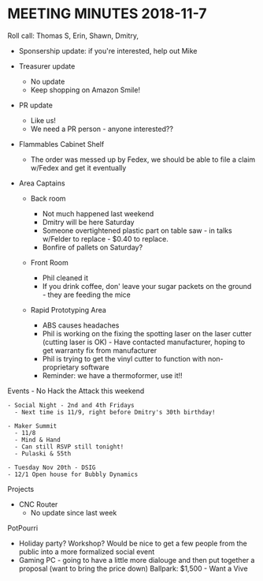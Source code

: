 MEETING MINUTES 2018-11-7
==========================
Roll call: Thomas S, Erin, Shawn, Dmitry, 

- Sponsership update: if you're interested, help out Mike

- Treasurer update  
  - No update
  - Keep shopping on Amazon Smile!  

- PR update
  - Like us!
  - We need a PR person - anyone interested??

- Flammables Cabinet Shelf
  - The order was messed up by Fedex, we should be able to file a claim w/Fedex and get it eventually

- Area Captains
  - Back room
    - Not much happened last weekend
    - Dmitry will be here Saturday
    - Someone overtightened plastic part on table saw - in talks w/Felder to replace - $0.40 to replace.
    - Bonfire of pallets on Saturday?

  - Front Room
    - Phil cleaned it
    - If you drink coffee, don' leave your sugar packets on the ground - they are feeding the mice

  - Rapid Prototyping Area
    - ABS causes headaches
    - Phil is working on the fixing the spotting laser on the laser cutter (cutting laser is OK)
          - Have contacted manufacturer, hoping to get warranty fix from manufacturer
    - Phil is trying to get the vinyl cutter to function with non-proprietary software
    - Reminder: we have a thermoformer, use it!!
    
Events
    - No Hack the Attack this weekend

    - Social Night - 2nd and 4th Fridays
      - Next time is 11/9, right before Dmitry's 30th birthday!
      
    - Maker Summit 
      - 11/8
      - Mind & Hand 
      - Can still RSVP still tonight!
      - Pulaski & 55th
      
    - Tuesday Nov 20th - DSIG
    - 12/1 Open house for Bubbly Dynamics
   
Projects
 
  - CNC Router
    - No update since last week

PotPourri
   - Holiday party? Workshop? Would be nice to get a few people from the public into a more formalized social event
   - Gaming PC - going to have a little more dialouge and then put together a proposal (want to bring the price down) Ballpark: $1,500
          - Want a Vive
